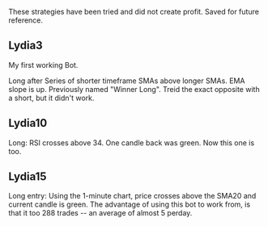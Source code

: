 These strategies have been tried and did not create profit. Saved for future reference.

## Lydia3

My first working Bot.

Long after Series of shorter timeframe SMAs above longer SMAs. EMA slope is up. Previously named "Winner Long". Treid the exact opposite with a short, but it didn't work.

## Lydia10

Long: RSI crosses above 34. One candle back was green. Now this one is too.

## Lydia15

Long entry: Using the 1-minute chart, price crosses above the SMA20 and current candle is green. The advantage of using this bot to work from, is that it too 288 trades --  an average of almost 5 perday. 

